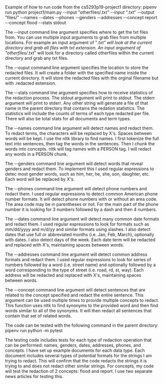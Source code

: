 Example of how to run code from the cs5293p19-project1 directory:
pipenv run python project1/main.py --input "otherfiles/*.txt" --input "*.txt" --output "files/" --names --dates --phones --genders --addresses --concept report --concept flood --stats stdout

The --input command line argument specifies where to get the txt files from.  You can use multiple input arguments to grab files from multiple locations.  For example an input argument of "*.txt" will look at the current directory and grab all files with txt extension.  An input argument of "otherfiles/*.txt" will look for a directory called otherfiles within the current directory and grab any txt files.

The --ouput command line argument specifies the location to store the redacted files.  It will create a folder with the specified name inside the current directory.  It will store the redacted files with the orginal filename but with .redacted extension.

The --stats command line argument specifies how to receive statistics of the redaction process.  The stdout argument will print to stdout.  The stderr argument will print to stderr.  Any other string will generate a file of that name in the parent directory that contains the redation statistics.  The statistics will include the counts of terms of each type redacted per file. There will also be total stats for all documents and term types.

The --names command line argument will detect names and redact them.  To redact terms, the characters will be replaced by X's.  Spaces between words will be kept.  I use the nltk library to find names.  I first tokenize the full text into sentences, then tag the words in the sentences.  Then I chunk the words into concepts.  nltk will tag names with a PERSON tag.  I will redact any words in a PERSON chunk.

The --genders command line argument will detect words that reveal genders and redact them.  To implement this I used regular expressions to detec most gender words, such as him, her, he, she, son, daughter, etc.  Each word will be replaced by X's.

The --phones command line argument will detect phone numbers and redact them.  I used regular expressions to detect common American phone number formats.  It will detect phone numbers with or without an area code.  The area code may be in parentheses or not.  For the main part of the phone number it is looking for 3 numbers followed by a dash and then 4 numbers.

The --dates command line argument will detect many common date formats and redact them.  I used regular expressions to look for formats such as mm/dd/yyyy and m/d/yy and similar formats using slashes.  I also detect dates that use full or abbreviated months (i.e. Jan, Feb, March), optionally with dates.  I also detect days of the week.  Each date term will be redacted and replaced with X's, maintaining spaces between words.

The --addresses command line argument will detect common address formats and redact them.  I used regular expressions to look for series of numbers followed by a word (i.e. street name) and optionally followed by a word corresponding to the type of street (i.e. road, rd, st, way).  Each address will be redacted and replaced with X's, maintaining spaces between words.

The --concept command line argument will detect sentences that are related to the concept specified and redact the entire sentence.  This argument can be used multiple times to provide multiple concepts to redact.  This function uses nltk to find synonyms to the provided word and then find words similar to all of the synonyms.  It will then redact all sentences that contain that set of related words.

The code can be tested with the following command in the parent directory:
pipenv run python -m pytest

The testing code includes tests for each type of redaction operation that can be performed: names, genders, dates, addresses, phones, and concepts.  I have set up example documents for each data type.  Each document includes several types of potential formats for the strings I am trying to redact.  This will confirm that the code redacts the strings it is trying to and does not redact other similar strings.  For concepts, my code will test the redaction of 2 concepts: flood and report.  I use two separate news articles for testing this.
